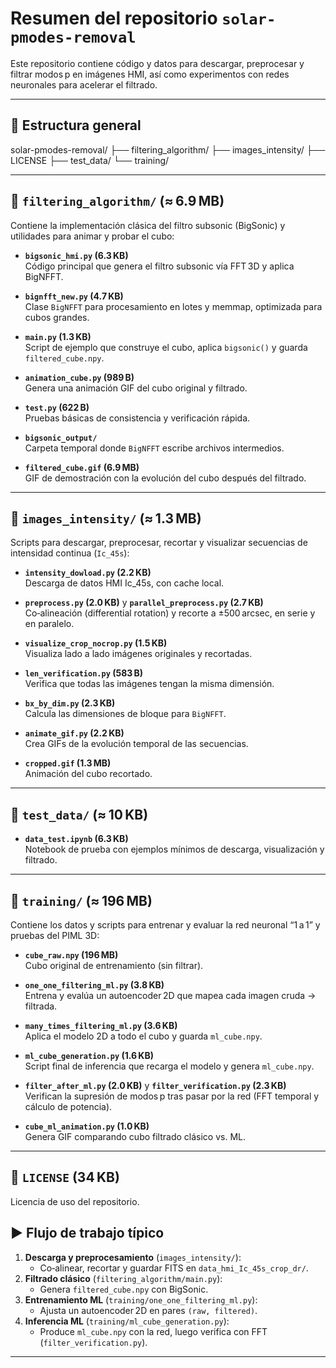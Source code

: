 # Resumen del repositorio `solar-pmodes-removal`

Este repositorio contiene código y datos para descargar, preprocesar y filtrar modos p en imágenes HMI, así como experimentos con redes neuronales para acelerar el filtrado.

---

## 📂 Estructura general

solar-pmodes-removal/
├── filtering_algorithm/
├── images_intensity/
├── LICENSE
├── test_data/
└── training/


---

## 📂 `filtering_algorithm/` (≈ 6.9 MB)

Contiene la implementación clásica del filtro subsonic (BigSonic) y utilidades para animar y probar el cubo:

- **`bigsonic_hmi.py` (6.3 KB)**  
  Código principal que genera el filtro subsonic vía FFT 3D y aplica BigNFFT.

- **`bignfft_new.py` (4.7 KB)**  
  Clase `BigNFFT` para procesamiento en lotes y memmap, optimizada para cubos grandes.

- **`main.py` (1.3 KB)**  
  Script de ejemplo que construye el cubo, aplica `bigsonic()` y guarda `filtered_cube.npy`.

- **`animation_cube.py` (989 B)**  
  Genera una animación GIF del cubo original y filtrado.

- **`test.py` (622 B)**  
  Pruebas básicas de consistencia y verificación rápida.

- **`bigsonic_output/`**  
  Carpeta temporal donde `BigNFFT` escribe archivos intermedios.

- **`filtered_cube.gif` (6.9 MB)**  
  GIF de demostración con la evolución del cubo después del filtrado.

---

## 📂 `images_intensity/` (≈ 1.3 MB)

Scripts para descargar, preprocesar, recortar y visualizar secuencias de intensidad continua (`Ic_45s`):

- **`intensity_dowload.py` (2.2 KB)**  
  Descarga de datos HMI Ic_45s, con cache local.

- **`preprocess.py` (2.0 KB)** y **`parallel_preprocess.py` (2.7 KB)**  
  Co‑alineación (differential rotation) y recorte a ±500 arcsec, en serie y en paralelo.

- **`visualize_crop_nocrop.py` (1.5 KB)**  
  Visualiza lado a lado imágenes originales y recortadas.

- **`len_verification.py` (583 B)**  
  Verifica que todas las imágenes tengan la misma dimensión.

- **`bx_by_dim.py` (2.3 KB)**  
  Calcula las dimensiones de bloque para `BigNFFT`.

- **`animate_gif.py` (2.2 KB)**  
  Crea GIFs de la evolución temporal de las secuencias.

- **`cropped.gif` (1.3 MB)**  
  Animación del cubo recortado.

---

## 📂 `test_data/` (≈ 10 KB)

- **`data_test.ipynb` (6.3 KB)**  
  Notebook de prueba con ejemplos mínimos de descarga, visualización y filtrado.

---

## 📂 `training/` (≈ 196 MB)

Contiene los datos y scripts para entrenar y evaluar la red neuronal “1 a 1” y pruebas del PIML 3D:

- **`cube_raw.npy` (196 MB)**  
  Cubo original de entrenamiento (sin filtrar).

- **`one_one_filtering_ml.py` (3.8 KB)**  
  Entrena y evalúa un autoencoder 2D que mapea cada imagen cruda → filtrada.

- **`many_times_filtering_ml.py` (3.6 KB)**  
  Aplica el modelo 2D a todo el cubo y guarda `ml_cube.npy`.

- **`ml_cube_generation.py` (1.6 KB)**  
  Script final de inferencia que recarga el modelo y genera `ml_cube.npy`.

- **`filter_after_ml.py` (2.0 KB)** y **`filter_verification.py` (2.3 KB)**  
  Verifican la supresión de modos p tras pasar por la red (FFT temporal y cálculo de potencia).

- **`cube_ml_animation.py` (1.0 KB)**  
  Genera GIF comparando cubo filtrado clásico vs. ML.

---

## 📄 `LICENSE` (34 KB)

Licencia de uso del repositorio.

## ▶️ Flujo de trabajo típico

1. **Descarga y preprocesamiento** (`images_intensity/`):  
   - Co‑alinear, recortar y guardar FITS en `data_hmi_Ic_45s_crop_dr/`.
2. **Filtrado clásico** (`filtering_algorithm/main.py`):  
   - Genera `filtered_cube.npy` con BigSonic.
3. **Entrenamiento ML** (`training/one_one_filtering_ml.py`):  
   - Ajusta un autoencoder 2D en pares `(raw, filtered)`.
4. **Inferencia ML** (`training/ml_cube_generation.py`):  
   - Produce `ml_cube.npy` con la red, luego verifica con FFT (`filter_verification.py`).
---

